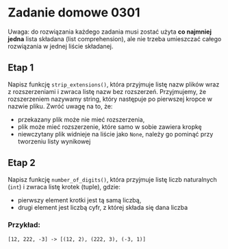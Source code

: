 # Zadanie domowe 0301

Uwaga: do rozwiązania każdego zadania musi zostać użyta **co najmniej jedna** lista składana (list comprehension), ale nie trzeba umieszczać całego rozwiązania w jednej liście składanej.

## Etap 1
Napisz funkcję `strip_extensions()`, która przyjmuje listę nazw plików wraz z rozszerzeniami i zwraca listę nazw bez rozszerzeń. Przyjmujemy, że rozszerzeniem nazywamy string, który następuje po pierwszej kropce w nazwie pliku. Zwróć uwagę na to, że:
- przekazany plik może nie mieć rozszerzenia,
- plik może mieć rozszerzenie, które samo w sobie zawiera kropkę
- niewczytany plik widnieje na liście jako `None`, należy go pominąć przy tworzeniu listy wynikowej


## Etap 2
Napisz funkcję `number_of_digits()`, która przyjmuje listę liczb naturalnych (`int`) i zwraca listę krotek (tuple), gdzie:
- pierwszy element krotki jest tą samą liczbą,
- drugi element jest liczbą cyfr, z której składa się dana liczba

### Przykład:
```
[12, 222, -3] -> [(12, 2), (222, 3), (-3, 1)]
```
